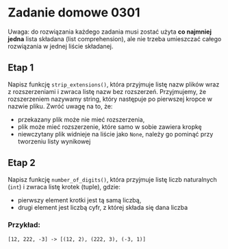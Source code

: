 # Zadanie domowe 0301

Uwaga: do rozwiązania każdego zadania musi zostać użyta **co najmniej jedna** lista składana (list comprehension), ale nie trzeba umieszczać całego rozwiązania w jednej liście składanej.

## Etap 1
Napisz funkcję `strip_extensions()`, która przyjmuje listę nazw plików wraz z rozszerzeniami i zwraca listę nazw bez rozszerzeń. Przyjmujemy, że rozszerzeniem nazywamy string, który następuje po pierwszej kropce w nazwie pliku. Zwróć uwagę na to, że:
- przekazany plik może nie mieć rozszerzenia,
- plik może mieć rozszerzenie, które samo w sobie zawiera kropkę
- niewczytany plik widnieje na liście jako `None`, należy go pominąć przy tworzeniu listy wynikowej


## Etap 2
Napisz funkcję `number_of_digits()`, która przyjmuje listę liczb naturalnych (`int`) i zwraca listę krotek (tuple), gdzie:
- pierwszy element krotki jest tą samą liczbą,
- drugi element jest liczbą cyfr, z której składa się dana liczba

### Przykład:
```
[12, 222, -3] -> [(12, 2), (222, 3), (-3, 1)]
```
